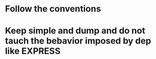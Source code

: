 # Follow the conventions

# Keep simple and dump and do not tauch the bebavior imposed by dep like EXPRESS
